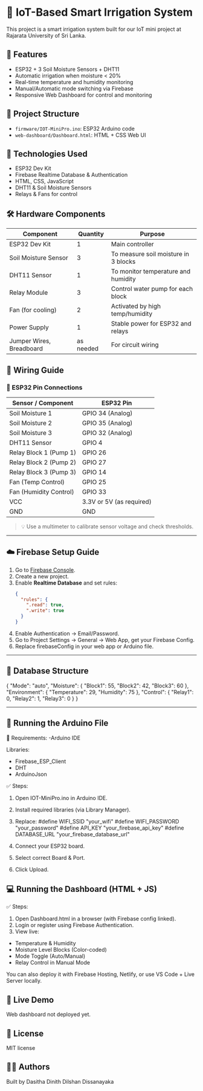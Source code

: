 # 🌱 IoT-Based Smart Irrigation System

This project is a smart irrigation system built for our IoT mini project at Rajarata University of Sri Lanka.

## 🔧 Features
- ESP32 + 3 Soil Moisture Sensors + DHT11
- Automatic irrigation when moisture < 20%
- Real-time temperature and humidity monitoring
- Manual/Automatic mode switching via Firebase
- Responsive Web Dashboard for control and monitoring

## 📂 Project Structure
- `firmware/IOT-MiniPro.ino`: ESP32 Arduino code
- `web-dashboard/Dashboard.html`: HTML + CSS Web UI

## 🧠 Technologies Used
- ESP32 Dev Kit
- Firebase Realtime Database & Authentication
- HTML, CSS, JavaScript
- DHT11 & Soil Moisture Sensors
- Relays & Fans for control

## 🛠️ Hardware Components

| Component            | Quantity | Purpose                                |
|---------------------|----------|----------------------------------------|
| ESP32 Dev Kit        | 1        | Main controller                        |
| Soil Moisture Sensor | 3        | To measure soil moisture in 3 blocks   |
| DHT11 Sensor         | 1        | To monitor temperature and humidity    |
| Relay Module         | 3        | Control water pump for each block      |
| Fan (for cooling)    | 2        | Activated by high temp/humidity        |
| Power Supply         | 1        | Stable power for ESP32 and relays      |
| Jumper Wires, Breadboard | as needed | For circuit wiring               |

## 🔌 Wiring Guide

### 🧠 ESP32 Pin Connections

| Sensor / Component    | ESP32 Pin      |
|------------------------|----------------|
| Soil Moisture 1        | GPIO 34 (Analog) |
| Soil Moisture 2        | GPIO 35 (Analog) |
| Soil Moisture 3        | GPIO 32 (Analog) |
| DHT11 Sensor           | GPIO 4         |
| Relay Block 1 (Pump 1) | GPIO 26        |
| Relay Block 2 (Pump 2) | GPIO 27        |
| Relay Block 3 (Pump 3) | GPIO 14        |
| Fan (Temp Control)     | GPIO 25        |
| Fan (Humidity Control) | GPIO 33        |
| VCC                    | 3.3V or 5V (as required) |
| GND                    | GND            |

> 💡 Use a multimeter to calibrate sensor voltage and check thresholds.

---

## ☁️ Firebase Setup Guide

1. Go to [Firebase Console](https://console.firebase.google.com/).
2. Create a new project.
3. Enable **Realtime Database** and set rules:
   ```json
   {
     "rules": {
       ".read": true,
       ".write": true
     }
   }

4. Enable Authentication → Email/Password.
5. Go to Project Settings → General → Web App, get your Firebase Config.
6. Replace firebaseConfig in your web app or Arduino file.
---
  
## 📄 Database Structure

{
  "Mode": "auto",
  "Moisture": {
    "Block1": 55,
    "Block2": 42,
    "Block3": 60
  },
  "Environment": {
    "Temperature": 29,
    "Humidity": 75
  },
  "Control": {
    "Relay1": 0,
    "Relay2": 1,
    "Relay3": 0
  }
}

---

## 🚀 Running the Arduino File
🧾 Requirements:
  -Arduino IDE

Libraries:

  - Firebase_ESP_Client
  - DHT
  - ArduinoJson

✅ Steps:
1. Open IOT-MiniPro.ino in Arduino IDE.
2. Install required libraries (via Library Manager).
3. Replace:
  #define WIFI_SSID "your_wifi"
  #define WIFI_PASSWORD "your_password"
  #define API_KEY "your_firebase_api_key"
  #define DATABASE_URL "your_firebase_database_url"
  
4. Connect your ESP32 board.
5. Select correct Board & Port.
6. Click Upload.

## 💻 Running the Dashboard (HTML + JS)
✅ Steps:
1. Open Dashboard.html in a browser (with Firebase config linked).
2. Login or register using Firebase Authentication.
3. View live:
  - Temperature & Humidity
  - Moisture Level Blocks (Color-coded)
  - Mode Toggle (Auto/Manual)
  - Relay Control in Manual Mode

You can also deploy it with Firebase Hosting, Netlify, or use VS Code + Live Server locally.

## 🚀 Live Demo
Web dashboard not deployed yet.

## 📜 License
MIT license

## 👨‍💻 Authors
Built by Dasitha Dinith Dilshan Dissanayaka

